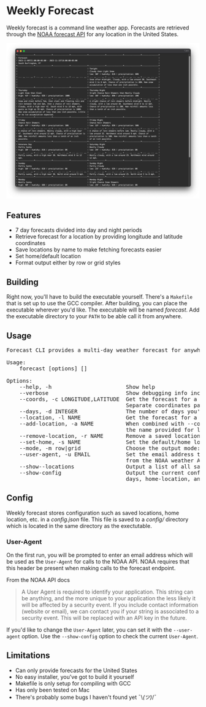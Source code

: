 # Weekly Forecast
Weekly forecast is a command line weather app. Forecasts are retrieved through the [NOAA forecast API](https://www.weather.gov/documentation/services-web-api) for any location in the United States.

![Weekly forecast screenshot](/images/forecast_screenshot.png "Weekly Forecast")

## Features
- 7 day forecasts divided into day and night periods
- Retrieve forecast for a location by providing longitude and latitude coordinates
- Save locations by name to make fetching forecasts easier
- Set home/default location
- Format output either by row or grid styles

## Building
Right now, you'll have to build the executable yourself. There's a `Makefile` that is set up to use the GCC compiler. After building, you can place the executable wherever you'd like. The executable will be named *forecast*. Add the executable directory to your `PATH` to be able call it from anywhere.

## Usage
<pre>
Forecast CLI provides a multi-day weather forecast for anywhere in the United States

Usage:
    forecast [options] [<arguments>]

Options:
    --help, -h                       Show help
    --verbose                        Show debugging info including warnings
    --coords, -c LONGITUDE,LATITUDE  Get the forecast for a specific longitude and latitude
                                     Separate coordinates pair with a comma (no space)
    --days, -d INTEGER               The number of days you'd like a forecast for
    --location, -l NAME              Get the forecast for a saved location
    --add-location, -a NAME          When combined with --coords, save the location by
                                     the name provided for later use
    --remove-location, -r NAME       Remove a saved location
    --set-home, -s NAME              Set the default/home location
    --mode, -m row|grid              Choose the output mode: row or grid [default: grid]
    --user-agent, -u EMAIL           Set the email address to use when requesting forecasts
                                     from the NOAA weather API
    --show--locations                Output a list of all saved locations
    --show-config                    Output the current configuration defaults for verbosity,
                                     days, home-location, and User-Agent
</pre>

## Config
Weekly forecast stores configuration such as saved locations, home location, etc. in a *config.json* file. This file is saved to a *config/* directory which is located in the same directory as the exectutable.

### User-Agent
On the first run, you will be prompted to enter an email address which will be used as the `User-Agent` for calls to the NOAA API. NOAA requires that this header be present when making calls to the forecast endpoint.

From the NOAA API docs
> A User Agent is required to identify your application. This string can be anything, and the more unique to your application the less likely it will be affected by a security event. If you include contact information (website or email), we can contact you if your string is associated to a security event. This will be replaced with an API key in the future.

If you'd like to change the `User-Agent` later, you can set it with the `--user-agent` option. Use the `--show-config` option to check the current `User-Agent`.

## Limitations
- Can only provide forecasts for the United States
- No easy installer, you've got to build it yourself
- Makefile is only setup for compiling with GCC
- Has only been tested on Mac
- There's probably some bugs I haven't found yet ¯\\_(ツ)_/¯

